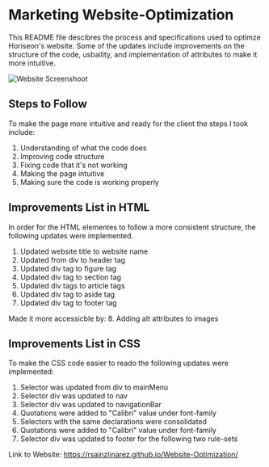 # Marketing Website-Optimization

This README file descibres the process and specifications used to optimze Horiseon's website. Some of the updates include improvements on the structure of the code, usbaility, and implementation of attributes to make it more intuitive. 

![Website Screenshoot](https://user-images.githubusercontent.com/71811501/98455991-9e1e5e00-212c-11eb-9eeb-e3fc05a4ebeb.PNG)

## Steps to Follow
To make the page more intuitive and ready for the client the steps I took include:
1. Understanding of what the code does
2. Improving code structure
3. Fixing code that it's not working
4. Making the page intuitive
5. Making sure the code is working properly


## Improvements List in HTML

In order for the HTML elementes to follow a more consistent structure, the following updates were implemented.
1. Updated website title to website name
2. Updated  from div to header tag
3. Updated div tag to figure tag 
4. Updated  div tag to section tag
5. Updated  div tags to article  tags
6. Updated  div tag to aside tag
7. Updated  div tag to footer tag
 
 Made it more accessicble by:
 8. Adding alt attributes to images

 ## Improvements List in CSS
 
 To make the CSS code easier to reado the following updates were implemented:
 1. Selector was updated from div to mainMenu  
 2. Selector div was updated to nav 
 3. Selector div was updated to navigationBar 
 4. Quotations were added to "Calibri" value under font-family
 5. Selectors with the same declarations were consolidated  
 6. Quotations were added to "Calibri" value under font-family 
 7. Selector div was updated to footer for the following two rule-sets

 Link to Website: https://rsainzlinarez.github.io/Website-Optimization/
